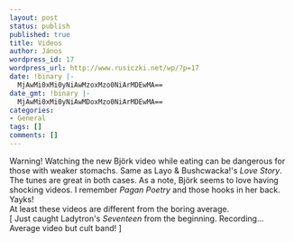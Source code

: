 ```yaml
---
layout: post
status: publish
published: true
title: Videos
author: János
wordpress_id: 17
wordpress_url: http://www.rusiczki.net/wp/?p=17
date: !binary |-
  MjAwMi0xMi0yNiAwMzoxMzo0NiArMDEwMA==
date_gmt: !binary |-
  MjAwMi0xMi0yNiAwMDoxMzo0NiArMDEwMA==
categories:
- General
tags: []
comments: []
---
```

<p>Warning! Watching the new Bj&ouml;rk video while eating can be dangerous for those with weaker stomachs. Same as Layo & Bushcwacka!'s <i>Love Story</i>. The tunes are great in both cases. As a note, Bj&ouml;rk seems to love having shocking videos. I remember <i>Pagan Poetry</i> and those hooks in her back. Yayks!<br />
At least these videos are different from the boring average.<br />
[ Just caught Ladytron's <i>Seventeen</i> from the beginning. Recording... Average video but cult band! ]</p>
